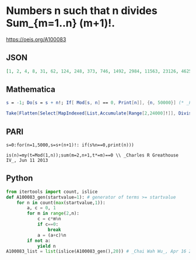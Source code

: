 # Numbers n such that n divides Sum\_\{m\=1\.\.n\} \(m\+1\)\!\.
https://oeis.org/A100083
## JSON
```JSON
[1, 2, 4, 8, 31, 62, 124, 248, 373, 746, 1492, 2984, 11563, 23126, 46252, 92504]
```
## Mathematica
```Mathematica
s = -1; Do[s = s + n!; If[ Mod[s, n] == 0, Print[n]], {n, 50000}] (* _Robert G. Wilson v_, Nov 15 2004 *)
```
```Mathematica
Take[Flatten[Select[MapIndexed[List,Accumulate[Range[2,24000]!]], Divisible[#[[1]],#[[2,1]]]&]],{2,-1,2}] (* _Harvey P. Dale_, Jun 11 2013 *)
```
## PARI
```PARI
s=0:for(n=1,5000,s=s+(n+1)!: if(s%n==0,print(n)))
```
```PARI
is(n)=my(t=Mod(1,n));sum(m=2,n+1,t*=m)==0 \\ _Charles R Greathouse IV_, Jun 11 2013
```
## Python
```Python
from itertools import count, islice
def A100083_gen(startvalue=1): # generator of terms >= startvalue
    for n in count(max(startvalue,1)):
        a, c = 0, 1
        for m in range(2,n):
            c = c*m%n
            if c==0:
                break
            a = (a+c)%n
        if not a:
            yield n
A100083_list = list(islice(A100083_gen(),20)) # _Chai Wah Wu_, Apr 16 2024
```
